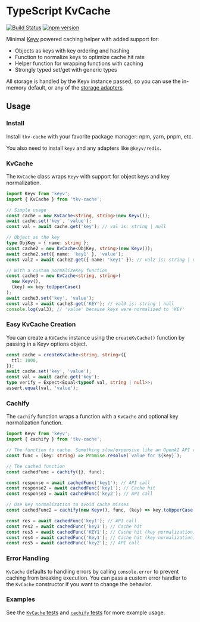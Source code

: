 # TypeScript KvCache

[![Build Status](https://github.com/rileytomasek/kvcache/actions/workflows/main.yml/badge.svg)](https://github.com/rileytomasek/kvcache/actions/workflows/main.yml) [![npm version](https://img.shields.io/npm/v/tkv-cache.svg?color=0c0)](https://www.npmjs.com/package/tkv-cache)

Minimal [Keyv](https://github.com/jaredwray/keyv) powered caching helper with added support for:

- Objects as keys with key ordering and hashing
- Function to normalize keys to optimize cache hit rate
- Helper function for wrapping functions with caching
- Strongly typed set/get with generic types

All storage is handled by the Keyv instance passed, so you can use the in-memory default, or any of the [storage adapters](https://github.com/jaredwray/keyv#storage-adapters).

## Usage

### Install

Install `tkv-cache` with your favorite package manager: npm, yarn, pnpm, etc.

You also need to install `keyv` and any adapters like `@keyv/redis`.

### KvCache

The `KvCache` class wraps `Keyv` with support for object keys and key normalization.

```ts
import Keyv from 'keyv';
import { KvCache } from 'tkv-cache';

// Simple usage
const cache = new KvCache<string, string>(new Keyv());
await cache.set('key', 'value');
const val = await cache.get('key'); // val is: string | null

// Object as the key
type ObjKey = { name: string };
const cache2 = new KvCache<ObjKey, string>(new Keyv());
await cache2.set({ name: 'key1' }, 'value');
const val2 = await cache2.get({ name: 'key1' }); // val2 is: string | null

// With a custom normalizeKey function
const cache3 = new KvCache<string, string>(
  new Keyv(),
  (key) => key.toUpperCase()
);
await cache3.set('key', 'value');
const val3 = await cache3.get('KEY'); // val3 is: string | null
console.log(val3); // 'value' because keys were normalized to 'KEY'
```

### Easy KvCache Creation

You can create a `KVCache` instance using the `createKvCache()` function by
passing in a Keyv options object.

```ts
const cache = createKvCache<string, string>({
  ttl: 1000,
});
await cache.set('key', 'value');
const val = await cache.get('key');
type verify = Expect<Equal<typeof val, string | null>>;
assert.equal(val, 'value');
```

### Cachify

The `cachify` function wraps a function with a `KvCache` and optional key normalization function.

```ts
import Keyv from 'keyv';
import { cachify } from 'tkv-cache';

// The function to cache. Something slow/expensive like an OpenAI API call.
const func = (key: string) => Promise.resolve(`value for ${key}`);

// The cached function
const cachedFunc = cachify({}, func);

const response = await cachedFunc('key1'); // API call
const response2 = await cachedFunc('key1'); // Cache hit
const response3 = await cachedFunc('key2'); // API call

// Use key normalization to avoid cache misses
const cachedFunc2 = cachify(new Keyv(), func, (key) => key.toUpperCase());

const res = await cachedFunc('key1'); // API call
const res2 = await cachedFunc('key1'); // Cache hit
const res3 = await cachedFunc('KEY1'); // Cache hit (key normalization)
const res4 = await cachedFunc('Key1'); // Cache hit (key normalization)
const res5 = await cachedFunc('key2'); // API call
```

### Error Handling

`KvCache` defaults to handling errors by calling `console.error` to prevent caching from breaking execution. You can pass a custom error handler to the `KvCache` constructor if you want to change the behavior.

### Examples

See the [`KvCache` tests](/test/kv-cache.test.ts) and [`cachify` tests](/test/cachify.test.ts) for more example usage.
